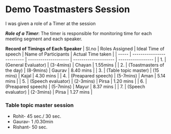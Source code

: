 # Demo Toastmasters Session

I was given a role of a Timer at the session

***Role of a Timer***: The timer is responsible for monitoring time for each meeting segment and each speaker.

**Record of Timings of Each Speaker**
| Sl.no | Roles Assigned            | Ideal Time of speech | Name of Participants | Actual Time taken |
| ----- | ------------------------- | -------------------- | -------------------- | ----------------- |
| 1.    | (General Evaluator)       | (3-4mins)            | Chayan               | 1.55mins          |
| 2.    | (Toastmasters of the day) | (8-9mins)            |  Gaurav              | 8.40 mins         |
| 3.    | (Table topic master)      | (15 mins)            | Kajal                | 4.30 mins         |
| 4.    | (Preapared speech)        | (5-7mins)            | Aman                 | 5.14 mins         |
| 5.    | (Speech evaluator)        | (2-3mins)            | Pirsa                | 1.20 mins         |
| 6.    | (Preapared speech)        | (5-7mins)            | Mayur                | 8.37 mins         |
| 7.    | (Speech evaluator)        | (2-3mins)            | Pirsa                | 1.27 mins         |

### Table topic master session
- Rohit- 45 sec./ 30 sec.
- Gaurav- 1 /0.30min
- Rishant- 50 sec.

